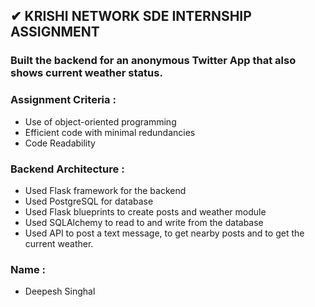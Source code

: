 ## ✔ KRISHI NETWORK SDE INTERNSHIP ASSIGNMENT

### Built the backend for an anonymous Twitter App that also shows current weather status.

### Assignment Criteria :
- Use of object-oriented programming
- Efficient code with minimal redundancies
- Code Readability

### Backend Architecture :
- Used Flask framework for the backend
- Used PostgreSQL for database
- Used Flask blueprints to create posts and weather module
- Used SQLAlchemy to read to and write from the database
- Used API to post a text message, to get nearby posts and to get the current weather.


### Name :
- Deepesh Singhal

